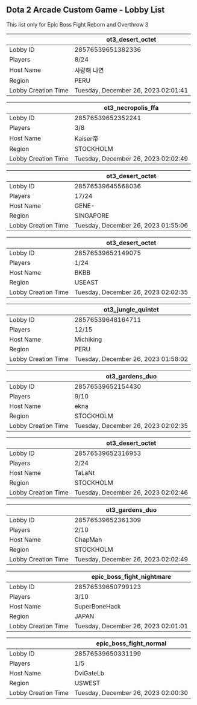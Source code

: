 ## Dota 2 Arcade Custom Game - Lobby List

This list only for Epic Boss Fight Reborn and Overthrow 3

|  | ot3_desert_octet |
| ------ | ------ |
| Lobby ID | 28576539651382336 |
| Players | 8/24 |
| Host Name | 사랑해 나연 |
| Region | PERU |
| Lobby Creation Time | Tuesday, December 26, 2023 02:01:41 |


|  | ot3_necropolis_ffa |
| ------ | ------ |
| Lobby ID | 28576539652352241 |
| Players | 3/8 |
| Host Name | Kaiser帝 |
| Region | STOCKHOLM |
| Lobby Creation Time | Tuesday, December 26, 2023 02:02:49 |


|  | ot3_desert_octet |
| ------ | ------ |
| Lobby ID | 28576539645568036 |
| Players | 17/24 |
| Host Name | GENE- |
| Region | SINGAPORE |
| Lobby Creation Time | Tuesday, December 26, 2023 01:55:06 |


|  | ot3_desert_octet |
| ------ | ------ |
| Lobby ID | 28576539652149075 |
| Players | 1/24 |
| Host Name | BKBB |
| Region | USEAST |
| Lobby Creation Time | Tuesday, December 26, 2023 02:02:35 |


|  | ot3_jungle_quintet |
| ------ | ------ |
| Lobby ID | 28576539648164711 |
| Players | 12/15 |
| Host Name | Michiking |
| Region | PERU |
| Lobby Creation Time | Tuesday, December 26, 2023 01:58:02 |


|  | ot3_gardens_duo |
| ------ | ------ |
| Lobby ID | 28576539652154430 |
| Players | 9/10 |
| Host Name | ekna |
| Region | STOCKHOLM |
| Lobby Creation Time | Tuesday, December 26, 2023 02:02:35 |


|  | ot3_desert_octet |
| ------ | ------ |
| Lobby ID | 28576539652316953 |
| Players | 2/24 |
| Host Name | TaLaNt |
| Region | STOCKHOLM |
| Lobby Creation Time | Tuesday, December 26, 2023 02:02:46 |


|  | ot3_gardens_duo |
| ------ | ------ |
| Lobby ID | 28576539652361309 |
| Players | 2/10 |
| Host Name | ChapMan |
| Region | STOCKHOLM |
| Lobby Creation Time | Tuesday, December 26, 2023 02:02:49 |


|  | epic_boss_fight_nightmare |
| ------ | ------ |
| Lobby ID | 28576539650799123 |
| Players | 3/10 |
| Host Name | SuperBoneHack |
| Region | JAPAN |
| Lobby Creation Time | Tuesday, December 26, 2023 02:01:01 |


|  | epic_boss_fight_normal |
| ------ | ------ |
| Lobby ID | 28576539650331199 |
| Players | 1/5 |
| Host Name | DviGateLb |
| Region | USWEST |
| Lobby Creation Time | Tuesday, December 26, 2023 02:00:30 |


